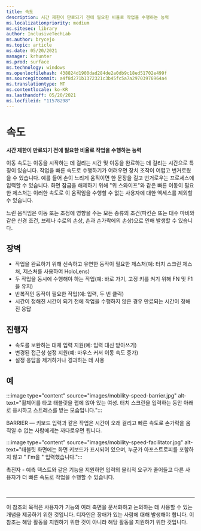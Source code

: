 ```yaml
---
title: 속도
description: 시간 제한이 만료되기 전에 필요한 비율로 작업을 수행하는 능력
ms.localizationpriority: medium
ms.sitesec: library
author: InclusiveTechLab
ms.author: brycejo
ms.topic: article
ms.date: 05/20/2021
manager: krhunter
ms.prod: surface
ms.technology: windows
ms.openlocfilehash: 438824d1900dad284de2a0db9c18ed51702e499f
ms.sourcegitcommit: a4f8d271b1372321c3b45fc5a7a29703976964a4
ms.translationtype: MT
ms.contentlocale: ko-KR
ms.lasthandoff: 05/20/2021
ms.locfileid: "11578298"
---
```

# <a name="speed"></a>속도

**시간 제한이 만료되기 전에 필요한 비율로 작업을 수행하는 능력**

이동 속도는 이동을 시작하는 데 걸리는 시간 및 이동을 완료하는 데 걸리는 시간으로 특징이 있습니다. 작업을 빠른 속도로 수행하기가 어려우면 장치 조작이 어렵고 번거로웠을 수 있습니다. 예를 들어 손이 느리게 움직이면 한 문장을 길고 번거로우는 프로세스에 입력할 수 있습니다. 화면 잠금을 해제하기 위해 "위 스와이프"와 같은 빠른 이동이 필요한 제스처는 이러한 속도로 이 움직임을 수행할 수 없는 사용자에 대한 액세스를 제외할 수 있습니다.

느린 움직임은 이동 또는 조정에 영향을 주는 모든 종류의 조건(파킨슨 또는 대수 마비와 같은 신경 조건, 브레나 수로의 손상, 손과 손가락에의 손상)으로 인해 발생할 수 있습니다.


## <a name="barriers"></a>장벽
* 작업을 완료하기 위해 신속하고 유연한 동작이 필요한 제스처(예: 터치 스크린 제스처, 제스처를 사용하여 HoloLens)
* 두 작업을 동시에 수행해야 하는 작업(예: 바로 가기, 고정 키를 켜기 위해 FN 및 F1을 유지)
* 반복적인 동작이 필요한 작업(예: 입력, 두 번 클릭)
* 시간이 정해진 시간이 되기 전에 작업을 수행하지 않은 경우 만료되는 시간이 정해진 응답

## <a name="facilitators"></a>진행자

* 속도를 보완하는 대체 입력 지원(예: 입력 대신 받아쓰기)
* 변경된 접근성 설정 지원(예: 마우스 커서 이동 속도 증가)
* 설정 응답을 제거하거나 경과하는 데 사용


## <a name="examples"></a>예

:::image type="content" source="images/mobility-speed-barrier.jpg" alt-text="휠체어를 타고 태블릿을 랩에 앉아 있는 여성. 터치 스크린을 입력하는 동안 아래로 응시하고 스트레스를 받는 모습입니다.":::

BARRIER — 키보드 입력과 같은 작업은 시간이 오래 걸리고 빠른 속도로 손가락을 움직일 수 없는 사람에게는 까다로우면 됩니다.

:::image type="content" source="images/mobility-speed-facilitator.jpg" alt-text="태블릿 화면에는 화면 키보드가 표시되어 있으며, 누군가 아포스트로피를 포함하지 않고 &quot; I'm을 &quot; 입력했습니다.":::

촉진자 - 예측 텍스트와 같은 기능을 지원하면 입력의 물리적 요구가 줄어들고 다른 사용자가 더 빠른 속도로 작업을 수행할 수 있습니다.

&nbsp;

[comment]: # (Footer 문)
___
이 참조의 목적은 사용자가 기능의 여러 측면을 문서화하고 논의하는 데 사용할 수 있는 개념을 제공하기 위한 것입니다. 디자인은 장애가 있는 사람에 대해 발생해야 합니다. 이 참조는 해당 활동을 지원하기 위한 것이 아니라 해당 활동을 지원하기 위한 것입니다. 